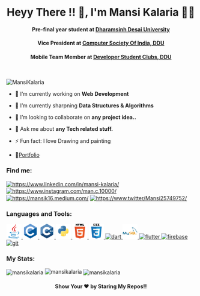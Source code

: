 <h1 align="center">Heyy There !! 👋, I'm Mansi Kalaria 👨‍💻</h1>
<h4 align="center">Pre-final year student at <a href="https://www.ddu.ac.in/">Dharamsinh Desai University</a> </h4> 
  <h4 align="center">Vice President at <a href="https://www.csiddu.in/">Computer Society Of India, DDU</a></h4>
  <h4 align="center">Mobile Team Member at <a href="https://www.dscddu.com/">Developer Student Clubs, DDU</a></h4><br>

<p align="left"> <img src="https://komarev.com/ghpvc/?username=Manzee1609&label=Profile%20views&color=0e75b6&style=flat" alt="MansiKalaria" /> </p>

- 🔭 I’m currently working on **Web Development**

- 🌱 I’m currently sharpning **Data Structures & Algorithms**

- 👯 I’m looking to collaborate on **any project idea..**

- 💬 Ask me about **any Tech related stuff.**

-  ⚡ Fun fact: I love Drawing and painting
    
- 🔗[Portfolio](https://portfolios.talentsprint.com/~mansi_kalaria/)

<h3 align="left">Find me:</h3>
<p align="left">
<a href="https://www.linkedin.com/in/mansi-kalaria/" target="blank"><img align="center" src="https://raw.githubusercontent.com/rahuldkjain/github-profile-readme-generator/master/src/images/icons/Social/linked-in-alt.svg" alt="https://www.linkedin.com/in/mansi-kalaria/" height="30" width="40" /></a>
<a href="https://www.instagram.com/man.c.10000/" target="blank"><img align="center" src="https://raw.githubusercontent.com/rahuldkjain/github-profile-readme-generator/master/src/images/icons/Social/instagram.svg" alt="https://www.instagram.com/man.c.10000/" height="30" width="40" /></a>
<a href="https://mansik16.medium.com/" target="blank"><img align="center" src="https://raw.githubusercontent.com/rahuldkjain/github-profile-readme-generator/master/src/images/icons/Social/medium.svg" alt="https://mansik16.medium.com/" height="30" width="40" /></a>
<a href="https://www.twitter/Mansi25749752/" target="blank"><img align="center" src="https://raw.githubusercontent.com/rahuldkjain/github-profile-readme-generator/master/src/images/icons/Social/twitter.svg" alt="https://www.twitter/Mansi25749752/" height="30" width="40" /></a>
</p>

<h3 align="left">Languages and Tools:</h3>

<a href="https://www.java.com" target="_blank"> <img src="https://raw.githubusercontent.com/devicons/devicon/master/icons/java/java-original.svg" alt="java" width="40" height="40"/> </a> 
<a href="https://www.cprogramming.com/" target="_blank"> <img src="https://raw.githubusercontent.com/devicons/devicon/master/icons/c/c-original.svg" alt="c" width="40" height="40"/> </a> 
<a href="https://www.cprogramming.com/" target="_blank"> <img src="https://raw.githubusercontent.com/github/explore/80688e429a7d4ef2fca1e82350fe8e3517d3494d/topics/cpp/cpp.png" alt="c++" width="40" height="40"/> </a> 
<a href="https://www.cprogramming.com/" target="_blank"> <img src="https://raw.githubusercontent.com/github/explore/80688e429a7d4ef2fca1e82350fe8e3517d3494d/topics/python/python.png" alt="Python" width="40" height="40"/> </a> 
<a href="https://www.w3.org/html/" target="_blank"> <img src="https://raw.githubusercontent.com/devicons/devicon/master/icons/html5/html5-original-wordmark.svg" alt="html5" width="40" height="40"/> </a> 
<a href="https://www.w3schools.com/css/" target="_blank"> <img src="https://raw.githubusercontent.com/devicons/devicon/master/icons/css3/css3-original-wordmark.svg" alt="css3" width="40" height="40"/> </a> 
<a href="https://dart.dev" target="_blank"> <img src="https://www.vectorlogo.zone/logos/dartlang/dartlang-icon.svg" alt="dart" width="40" height="40"/> </a>
<a href="https://www.mysql.com/" target="_blank"> <img src="https://raw.githubusercontent.com/devicons/devicon/master/icons/mysql/mysql-original-wordmark.svg" alt="mysql" width="40" height="40"/> </a>
<a href="https://flutter.dev" target="_blank"> <img src="https://www.vectorlogo.zone/logos/flutterio/flutterio-icon.svg" alt="flutter" width="40" height="40"/> </a>
<a href="https://firebase.google.com/" target="_blank"> <img src="https://www.vectorlogo.zone/logos/firebase/firebase-icon.svg" alt="firebase" width="40" height="40"/> </a> 
<a href="https://git-scm.com/" target="_blank"> <img src="https://www.vectorlogo.zone/logos/git-scm/git-scm-icon.svg" alt="git" width="40" height="40"/> </a>    

<h3 align="left">My Stats:</h3>

<img align="center" src="https://github-readme-stats.vercel.app/api/top-langs?username=Manzee1609&show_icons=true&locale=en&layout=compact" alt="mansikalaria" /> 

<img align="cecnter" src="https://github-readme-stats.vercel.app/api?username=Manzee1609&show_icons=true&locale=en" alt="mansikalaria" />

<img align="center" src="https://github-readme-streak-stats.herokuapp.com/?user=Manzee1609&" alt="mansikalaria" />

<p align="center"><h4 align="center">Show Your ❤️ by Staring My Repos!!</h4> </p>


